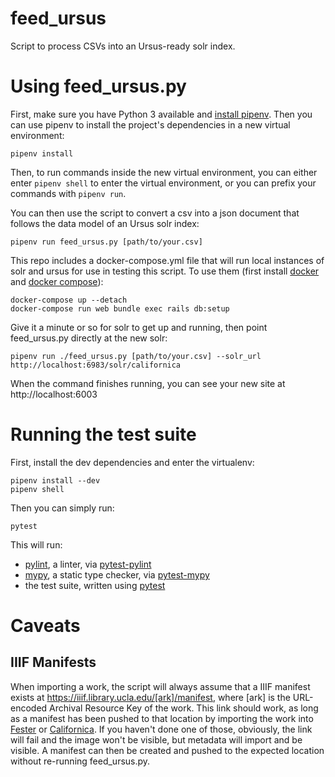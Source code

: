 # feed_ursus
Script to process CSVs into an Ursus-ready solr index.

# Using feed_ursus.py

First, make sure you have Python 3 available and [install pipenv](https://pipenv.kennethreitz.org/en/latest/#install-pipenv-today). Then you can use pipenv to install the project's dependencies in a new virtual environment: 

```
pipenv install
```

Then, to run commands inside the new virtual environment, you can either enter `pipenv shell` to enter the virtual environment, or you can prefix your commands with `pipenv run`.

You can then use the script to convert a csv into a json document that follows the data model of an Ursus solr index:

```
pipenv run feed_ursus.py [path/to/your.csv]
```

This repo includes a docker-compose.yml file that will run local instances of solr and ursus for use in testing this script. To use them (first install [docker](https://docs.docker.com/install/) and [docker compose](https://docs.docker.com/compose/install/)):

```
docker-compose up --detach
docker-compose run web bundle exec rails db:setup
```

Give it a minute or so for solr to get up and running, then point feed_ursus.py directly at the new solr:

```
pipenv run ./feed_ursus.py [path/to/your.csv] --solr_url http://localhost:6983/solr/californica
```

When the command finishes running, you can see your new site at http://localhost:6003

# Running the test suite

First, install the dev dependencies and enter the virtualenv:
```
pipenv install --dev
pipenv shell
```

Then you can simply run:
```
pytest
```

This will run:
- [pylint](https://www.pylint.org/), a linter, via [pytest-pylint](https://github.com/carsongee/pytest-pylint)
- [mypy](http://mypy-lang.org/), a static type checker, via [pytest-mypy](https://github.com/dbader/pytest-mypy/)
- the test suite, written using [pytest](https://docs.pytest.org/en/latest/)

# Caveats

## IIIF Manifests

When importing a work, the script will always assume that a IIIF manifest exists at https://iiif.library.ucla.edu/[ark]/manifest, where [ark] is the URL-encoded Archival Resource Key of the work. This link should work, as long as a manifest has been pushed to that location by importing the work into [Fester](https://github.com/UCLALibrary/fester) or [Californica](https://github.com/UCLALibrary/californica). If you haven't done one of those, obviously, the link will fail and the image won't be visible, but metadata will import and be visible. A manifest can then be created and pushed to the expected location without re-running feed_ursus.py.

